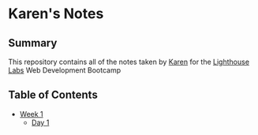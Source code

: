 # Karen's Notes

## Summary

This repository contains all of the notes taken by [Karen](https://github.com/karen-mui) for the [Lighthouse Labs](https://www.lighthouselabs.ca/) Web Development Bootcamp

## Table of Contents
* [Week 1](/Week_1)
  * [Day 1](/Week_1/Day_1)
